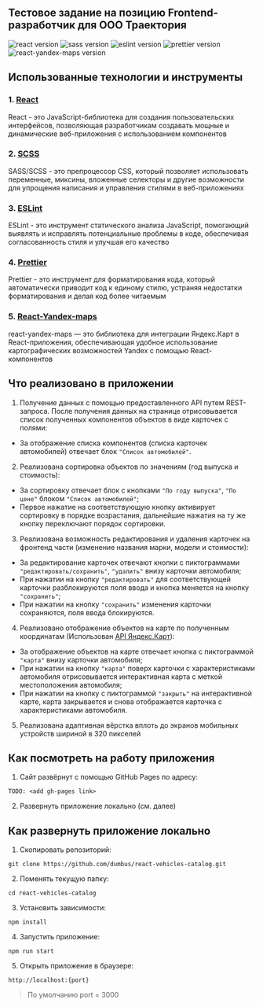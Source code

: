 ## Тестовое задание на позицию Frontend-разработчик для ООО Траектория

![react version](https://img.shields.io/badge/react-18.3.1-blue)
![sass version](https://img.shields.io/badge/sass-1.77.1-blue)
![eslint version](https://img.shields.io/badge/eslint-8.57.0-blue)
![prettier version](https://img.shields.io/badge/prettier-3.2.5-blue)
![react-yandex-maps version](https://img.shields.io/badge/react--yandex--maps-1.2.5-blue)

## Использованные технологии и инструменты

### 1. [React](https://react.dev/)

React - это JavaScript-библиотека для создания пользовательских интерфейсов, позволяющая разработчикам создавать мощные и динамические веб-приложения с использованием компонентов

### 2. [SCSS](https://sass-lang.com/)

SASS/SCSS - это препроцессор CSS, который позволяет использовать переменные, миксины, вложенные селекторы и другие возможности для упрощения написания и управления стилями в веб-приложениях

### 3. [ESLint](https://eslint.org/)

ESLint - это инструмент статического анализа JavaScript, помогающий выявлять и исправлять потенциальные проблемы в коде, обеспечивая согласованность стиля и улучшая его качество

### 4. [Prettier](https://prettier.io/)

Prettier - это инструмент для форматирования кода, который автоматически приводит код к единому стилю, устраняя недостатки форматирования и делая код более читаемым

### 5. [React-Yandex-maps](https://www.npmjs.com/package/react-yandex-maps)

react-yandex-maps — это библиотека для интеграции Яндекс.Карт в React-приложения, обеспечивающая удобное использование картографических возможностей Yandex с помощью React-компонентов

## Что реализовано в приложении

1. Получение данных с помощью предоставленного API путем REST-запроса. После получения данных на странице отрисовывается список полученных компонентов объектов в виде карточек с полями:

- За отображение списка компонентов (списка карточек автомобилей) отвечает блок `"Список автомобилей"`.

2. Реализована сортировка объектов по значениям (год выпуска и стоимость):

- За сортировку отвечает блок с кнопками `"По году выпуска"`, `"По цене"` блоком `"Список автомобилей"`;
- Первое нажатие на соответствующую кнопку активирует сортировку в порядке возрастания, дальнейшие нажатия на ту же кнопку переключают порядок сортировки.

3. Реализована возможность редактирования и удаления карточек на фронтенд части (изменение названия марки, модели и стоимости):

- За редактирование карточек отвечают кнопки с пиктограммами `"редактировать/сохранить"`, `"удалить"` внизу карточки автомобиля;
- При нажатии на кнопку `"редактировать"` для соответствующей карточки разблокируются поля ввода и кнопка меняется на кнопку `"сохранить"`;
- При нажатии на кнопку `"сохранить"` изменения карточки сохраняются, поля ввода блокируются.

4. Реализовано отображение объектов на карте по полученным координатам (Использован [API Яндекс.Карт](https://yandex.ru/maps-api/products/js-api)):

- За отображение объектов на карте отвечает кнопка с пиктограммой `"карта"` внизу карточки автомобиля;
- При нажатии на кнопку `"карта"` поверх карточки с характеристиками автомобиля отрисовывается интерактивная карта с меткой местоположения автомобиля;
- При нажатии на кнопку с пиктограммой `"закрыть"` на интерактивной карте, карта закрывается и снова отображается карточка с характеристиками автомобиля.

5. Реализована адаптивная вёрстка вплоть до экранов мобильных устройств шириной в 320 пикселей

## Как посмотреть на работу приложения

1. Сайт развёрнут с помощью GitHub Pages по адресу:

```
TODO: <add gh-pages link>
```

2. Развернуть приложение локально (см. далее)

## Как развернуть приложение локально

1. Скопировать репозиторий:

```
git clone https://github.com/dumbus/react-vehicles-catalog.git
```

2. Поменять текущую папку:

```
cd react-vehicles-catalog
```

3. Установить зависимости:

```
npm install
```

4. Запустить приложение:

```
npm run start
```

5. Открыть приложение в браузере:

```
http://localhost:{port}
```

> По умолчанию port = 3000
